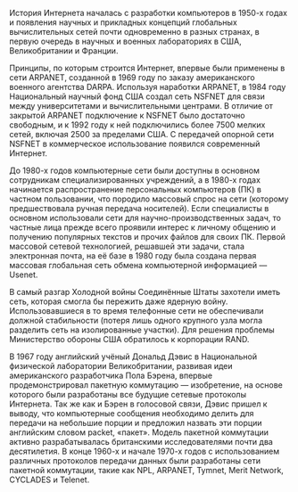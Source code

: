 История Интернета началась с разработки компьютеров в 1950-х годах и появления научных и прикладных концепций глобальных вычислительных сетей почти одновременно в разных странах, в первую очередь в научных и военных лабораториях в США, Великобритании и Франции.

Принципы, по которым строится Интернет, впервые были применены в сети ARPANET, созданной в 1969 году по заказу американского военного агентства DARPA. Используя наработки ARPANET, в 1984 году Национальный научный фонд США создал сеть NSFNET для связи между университетами и вычислительными центрами. В отличие от закрытой ARPANET подключение к NSFNET было достаточно свободным, и к 1992 году к ней подключились более 7500 мелких сетей, включая 2500 за пределами США. С передачей опорной сети NSFNET в коммерческое использование появился современный Интернет.

До 1980-х годов компьютерные сети были доступны в основном сотрудникам специализированных учреждений, а в 1980-х годах начинается распространение персональных компьютеров (ПК) в частном пользовании, что породило массовый спрос на сети (которому предшествовала ручная передача носителей). Если специалисты в основном использовали сети для научно-производственных задач, то частные лица прежде всего проявили интерес к личному общению и получению популярных текстов и прочих файлов для своих ПК. Первой массовой сетевой технологией, решавшей эти задачи, стала электронная почта, на её базе в 1980 году была создана первая массовая глобальная сеть обмена компьютерной информацией — Usenet. 

В самый разгар Холодной войны Соединённые Штаты захотели иметь сеть, которая смогла бы пережить даже ядерную войну. Использовавшиеся в то время телефонные сети не обеспечивали должной стабильности (потеря лишь одного крупного узла могла разделить сеть на изолированные участки). Для решения проблемы Министерство обороны США обратилось к корпорации RAND. 

В 1967 году английский учёный Дональд Дэвис в Национальной физической лаборатории Великобритании, развивая идеи американского разработчика Пола Бэрена, впервые продемонстрировал пакетную коммутацию — изобретение, на основе которого были разработаны все будущие сетевые протоколы Интернета. Так же как и Бэрен в голосовой связи, Дэвис пришел к выводу, что компьютерные сообщения необходимо делить для передачи на небольшие порции и предложил назвать эти порции английским словом packet, «пакет». Модель пакетной коммутации активно разрабатывалась британскими исследователями почти два десятилетия. В конце 1960-х и начале 1970-х годов с использованием различных протоколов передачи данных были разработаны сети пакетной коммутации, такие как NPL, ARPANET, Tymnet, Merit Network, CYCLADES и Telenet. 
